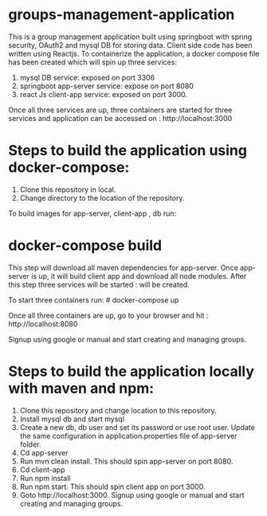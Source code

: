 # groups-management-application

This is a group management application built using springboot with spring security, OAuth2 and mysql DB for storing data. Client side code has been written using Reactjs. To containerize the application, a docker compose file has been created which will spin up three services:
1. mysql DB service: exposed on port 3306
2. springboot app-server service: expose on port 8080
3. react Js client-app service: exposed on port 3000.

Once all three services are up, three containers are started for three services and application can be accessed on :
http://localhost:3000

# Steps to build the application using docker-compose:

1. Clone this repository in local.
2. Change directory to the location of the repository.

To build images for app-server, client-app , db 
run:
   # docker-compose build

This step will download all maven dependencies for app-server. Once app-server is up, it will build client app and download all node modules. After this step three services will be started : will be created.

To start three containers 
run:
    # docker-compose up

Once all three containers are up, go to your browser and hit : http://localhost:8080

Signup using google or manual and start creating and managing groups.


# Steps to build the application locally with maven and npm:
1.	Clone this repository and change location to this repository.
2.	Install mysql db and start mysql
3.	Create a new db, db user and set its password or use root user. Update the same configuration in application.properties file of app-server folder.
4.	Cd app-server
5.	Run mvn clean install. This should spin app-server on port 8080.
6.	Cd client-app
7.	Run npm install
8.	Run npm start. This should spin client app on port 3000.
9.	Goto http://localhost:3000. Signup using google or manual and start creating and managing groups.


